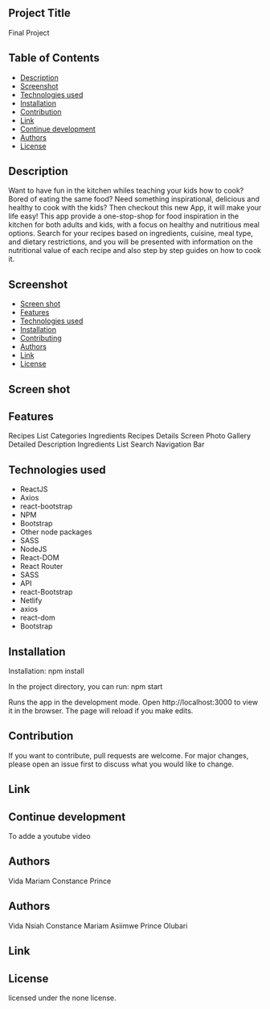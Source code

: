 
## Project Title

Final Project


 ## Table of Contents

- [Description](#description)
- [Screenshot](#screenshot)
- [Technologies used](#technologies-used)
- [Installation](#installation)
- [Contribution](#contribution)
- [Link](#link)
- [Continue development](#continue-development)
- [Authors](#authors)
- [License](#license)



## Description

Want to have fun in the kitchen whiles teaching your kids how to cook? Bored of eating the same food? Need something inspirational, delicious and healthy to cook with the kids? Then checkout this new App, it will make your life easy! This app provide a one-stop-shop for food inspiration in the kitchen for both adults and kids, with a focus on healthy and nutritious meal options. Search for your recipes based on ingredients, cuisine, meal type, and dietary restrictions, and you will be presented with information on the nutritional value of each recipe and also step by step guides on how to cook it.


## Screenshot


- [Screen shot](#screen)
- [Features](#features)
- [Technologies used](#technologies)
- [Installation](#installation)
- [Contributing](#contributing)
- [Authors](#authors)
- [Link](#link)
- [License](#license)


## Screen shot


## Features

Recipes List
Categories
Ingredients
Recipes Details Screen
Photo Gallery
Detailed Description
Ingredients List
Search
Navigation Bar



## Technologies used

* ReactJS
* Axios
* react-bootstrap
* NPM
* Bootstrap
* Other node packages
* SASS
* NodeJS
* React-DOM
* React Router
* SASS
* API
* react-Bootstrap
* Netlify
* axios
* react-dom
* Bootstrap



## Installation

Installation: npm install

In the project directory, you can run: npm start

Runs the app in the development mode.
Open http://localhost:3000 to view it in the browser. The page will reload if you make edits.




## Contribution

If you want to contribute, pull requests are welcome. For major changes, please open an issue first to discuss what you would like to change.


## Link

## Continue development


To adde a youtube video
## Authors

Vida 
Mariam
Constance
Prince

## Authors

Vida Nsiah
Constance
Mariam Asiimwe
Prince Olubari


## Link



## License

licensed under the none license.
